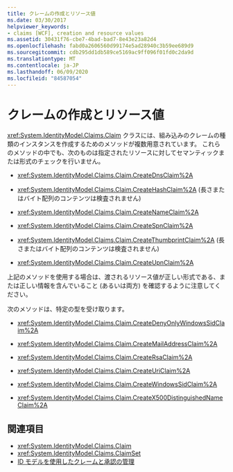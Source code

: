 ```yaml
---
title: クレームの作成とリソース値
ms.date: 03/30/2017
helpviewer_keywords:
- claims [WCF], creation and resource values
ms.assetid: 30431f76-cbe7-4bad-bad7-8e43e23a82d4
ms.openlocfilehash: fabd0a2606560d99174e5ad28940c3b59ee689d9
ms.sourcegitcommit: cdb295dd1db589ce5169ac9ff096f01fd0c2da9d
ms.translationtype: MT
ms.contentlocale: ja-JP
ms.lasthandoff: 06/09/2020
ms.locfileid: "84587054"
---
```

# <a name="claim-creation-and-resource-values"></a>クレームの作成とリソース値
<xref:System.IdentityModel.Claims.Claim> クラスには、組み込みのクレームの種類のインスタンスを作成するためのメソッドが複数用意されています。 これらのメソッドの中でも、次のものは指定されたリソースに対してセマンティックまたは形式のチェックを行いません。  
  
- <xref:System.IdentityModel.Claims.Claim.CreateDnsClaim%2A>  
  
- <xref:System.IdentityModel.Claims.Claim.CreateHashClaim%2A> (長さまたはバイト配列のコンテンツは検査されません)  
  
- <xref:System.IdentityModel.Claims.Claim.CreateNameClaim%2A>  
  
- <xref:System.IdentityModel.Claims.Claim.CreateSpnClaim%2A>  
  
- <xref:System.IdentityModel.Claims.Claim.CreateThumbprintClaim%2A> (長さまたはバイト配列のコンテンツは検査されません)  
  
- <xref:System.IdentityModel.Claims.Claim.CreateUpnClaim%2A>  
  
 上記のメソッドを使用する場合は、渡されるリソース値が正しい形式である、または正しい情報を含んでいること (あるいは両方) を確認するように注意してください。  
  
 次のメソッドは、特定の型を受け取ります。  
  
- <xref:System.IdentityModel.Claims.Claim.CreateDenyOnlyWindowsSidClaim%2A>  
  
- <xref:System.IdentityModel.Claims.Claim.CreateMailAddressClaim%2A>  
  
- <xref:System.IdentityModel.Claims.Claim.CreateRsaClaim%2A>  
  
- <xref:System.IdentityModel.Claims.Claim.CreateUriClaim%2A>  
  
- <xref:System.IdentityModel.Claims.Claim.CreateWindowsSidClaim%2A>  
  
- <xref:System.IdentityModel.Claims.Claim.CreateX500DistinguishedNameClaim%2A>  
  
## <a name="see-also"></a>関連項目

- <xref:System.IdentityModel.Claims.Claim>
- <xref:System.IdentityModel.Claims.ClaimSet>
- [ID モデルを使用したクレームと承認の管理](managing-claims-and-authorization-with-the-identity-model.md)
